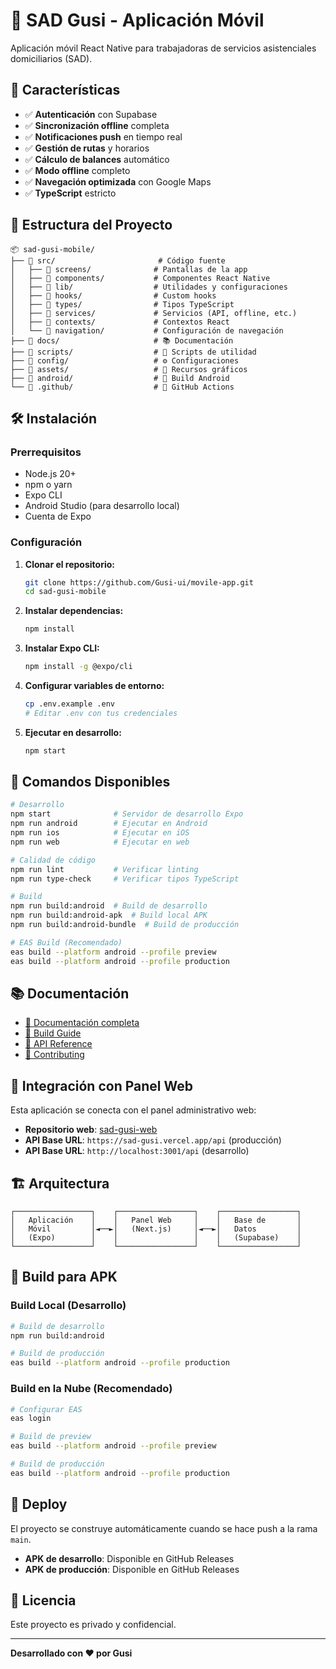 # 📱 SAD Gusi - Aplicación Móvil

Aplicación móvil React Native para trabajadoras de servicios asistenciales domiciliarios (SAD).

## 🚀 Características

- ✅ **Autenticación** con Supabase
- ✅ **Sincronización offline** completa
- ✅ **Notificaciones push** en tiempo real
- ✅ **Gestión de rutas** y horarios
- ✅ **Cálculo de balances** automático
- ✅ **Modo offline** completo
- ✅ **Navegación optimizada** con Google Maps
- ✅ **TypeScript** estricto

## 📁 Estructura del Proyecto

```
📦 sad-gusi-mobile/
├── 📁 src/                       # Código fuente
│   ├── 📁 screens/              # Pantallas de la app
│   ├── 📁 components/           # Componentes React Native
│   ├── 📁 lib/                  # Utilidades y configuraciones
│   ├── 📁 hooks/                # Custom hooks
│   ├── 📁 types/                # Tipos TypeScript
│   ├── 📁 services/             # Servicios (API, offline, etc.)
│   ├── 📁 contexts/             # Contextos React
│   └── 📁 navigation/           # Configuración de navegación
├── 📁 docs/                     # 📚 Documentación
├── 📁 scripts/                  # 🔧 Scripts de utilidad
├── 📁 config/                   # ⚙️ Configuraciones
├── 📁 assets/                   # 🎨 Recursos gráficos
├── 📁 android/                  # 🤖 Build Android
└── 📁 .github/                  # 🤖 GitHub Actions
```

## 🛠️ Instalación

### Prerrequisitos

- Node.js 20+
- npm o yarn
- Expo CLI
- Android Studio (para desarrollo local)
- Cuenta de Expo

### Configuración

1. **Clonar el repositorio:**
   ```bash
   git clone https://github.com/Gusi-ui/movile-app.git
   cd sad-gusi-mobile
   ```

2. **Instalar dependencias:**
   ```bash
   npm install
   ```

3. **Instalar Expo CLI:**
   ```bash
   npm install -g @expo/cli
   ```

4. **Configurar variables de entorno:**
   ```bash
   cp .env.example .env
   # Editar .env con tus credenciales
   ```

5. **Ejecutar en desarrollo:**
   ```bash
   npm start
   ```

## 🚀 Comandos Disponibles

```bash
# Desarrollo
npm start              # Servidor de desarrollo Expo
npm run android        # Ejecutar en Android
npm run ios            # Ejecutar en iOS
npm run web            # Ejecutar en web

# Calidad de código
npm run lint           # Verificar linting
npm run type-check     # Verificar tipos TypeScript

# Build
npm run build:android  # Build de desarrollo
npm run build:android-apk  # Build local APK
npm run build:android-bundle  # Build de producción

# EAS Build (Recomendado)
eas build --platform android --profile preview
eas build --platform android --profile production
```

## 📚 Documentación

- [📖 Documentación completa](./docs/README.md)
- [🔨 Build Guide](./docs/BUILD.md)
- [🔌 API Reference](./docs/API.md)
- [🤝 Contributing](./docs/CONTRIBUTING.md)

## 🔗 Integración con Panel Web

Esta aplicación se conecta con el panel administrativo web:

- **Repositorio web**: [sad-gusi-web](https://github.com/gusideveloper/sad-gusi-web)
- **API Base URL**: `https://sad-gusi.vercel.app/api` (producción)
- **API Base URL**: `http://localhost:3001/api` (desarrollo)

## 🏗️ Arquitectura

```
┌─────────────────┐    ┌─────────────────┐    ┌─────────────────┐
│   Aplicación    │    │   Panel Web     │    │   Base de       │
│   Móvil         │◄──►│   (Next.js)     │◄──►│   Datos         │
│   (Expo)        │    │                 │    │   (Supabase)    │
└─────────────────┘    └─────────────────┘    └─────────────────┘
```

## 📱 Build para APK

### Build Local (Desarrollo)

```bash
# Build de desarrollo
npm run build:android

# Build de producción
eas build --platform android --profile production
```

### Build en la Nube (Recomendado)

```bash
# Configurar EAS
eas login

# Build de preview
eas build --platform android --profile preview

# Build de producción
eas build --platform android --profile production
```

## 🚀 Deploy

El proyecto se construye automáticamente cuando se hace push a la rama `main`.

- **APK de desarrollo**: Disponible en GitHub Releases
- **APK de producción**: Disponible en GitHub Releases

## 📝 Licencia

Este proyecto es privado y confidencial.

---

**Desarrollado con ❤️ por Gusi**

